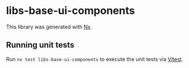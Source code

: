 # libs-base-ui-components

This library was generated with [Nx](https://nx.dev).

## Running unit tests

Run `nx test libs-base-ui-components` to execute the unit tests via [Vitest](https://vitest.dev/).
